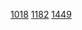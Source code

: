 [1018](https://www.acmicpc.net/problem/1018)
[1182](https://www.acmicpc.net/problem/1182)
[1449](https://www.acmicpc.net/problem/1449)

